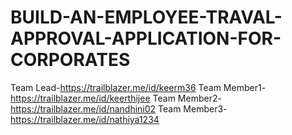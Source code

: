 # BUILD-AN-EMPLOYEE-TRAVAL-APPROVAL-APPLICATION-FOR-CORPORATES
Team Lead-https://trailblazer.me/id/keerm36
Team Member1-https://trailblazer.me/id/keerthijee
Team Member2-https://trailblazer.me/id/nandhini02
Team Member3-https://trailblazer.me/id/nathiya1234

